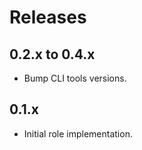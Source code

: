 # Releases

## 0.2.x to 0.4.x

- Bump CLI tools versions.

## 0.1.x

- Initial role implementation.
